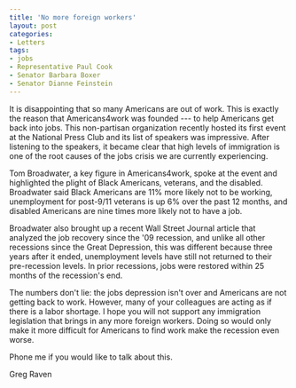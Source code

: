 ```yaml
---
title: 'No more foreign workers'
layout: post
categories:
- Letters
tags:
- jobs
- Representative Paul Cook
- Senator Barbara Boxer
- Senator Dianne Feinstein
---
```


It is disappointing that so many Americans are out of work. This is exactly the reason that Americans4work was founded --- to help Americans get back into jobs. This non-partisan organization recently hosted its first event at the National Press Club and its list of speakers was impressive. After listening to the speakers, it became clear that high levels of immigration is one of the root causes of the jobs crisis we are currently experiencing.  
  
Tom Broadwater, a key figure in Americans4work, spoke at the event and highlighted the plight of Black Americans, veterans, and the disabled. Broadwater said Black Americans are 11% more likely not to be working, unemployment for post-9/11 veterans is up 6% over the past 12 months, and disabled Americans are nine times more likely not to have a job.

Broadwater also brought up a recent Wall Street Journal article that analyzed the job recovery since the '09 recession, and unlike all other recessions since the Great Depression, this was different because three years after it ended, unemployment levels have still not returned to their pre-recession levels. In prior recessions, jobs were restored within 25 months of the recession's end.

The numbers don't lie: the jobs depression isn't over and Americans are not getting back to work. However, many of your colleagues are acting as if there is a labor shortage. I hope you will not support any immigration legislation that brings in any more foreign workers. Doing so would only make it more difficult for Americans to find work make the recession even worse.

Phone me if you would like to talk about this.

Greg Raven